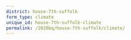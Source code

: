 ```yaml
---
district: house-7th-suffolk
form_type: climate
unique_id: house-7th-suffolk-climate
permalink: /2020bq/house-7th-suffolk/climate/
---
```


